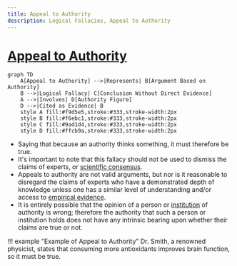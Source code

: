 ```yaml
---
title: Appeal to Authority
description: Logical Fallacies, Appeal to Authority
---
```


# [Appeal to Authority](https://en.wikipedia.org/wiki/Argument_from_authority)

```mermaid
graph TD
    A[Appeal to Authority] -->|Represents| B[Argument Based on Authority]
    B -->|Logical Fallacy| C[Conclusion Without Direct Evidence]
    A -->|Involves| D[Authority Figure]
    D -->|Cited as Evidence| B
    style A fill:#f9d5e5,stroke:#333,stroke-width:2px
    style B fill:#f6ebc1,stroke:#333,stroke-width:2px
    style C fill:#9ad1d4,stroke:#333,stroke-width:2px
    style D fill:#ffcb9a,stroke:#333,stroke-width:2px
```

- Saying that because an authority thinks something, it must therefore be true.
- It's important to note that this fallacy should not be used to dismiss the claims of experts, or [scientific consensus](https://en.wikipedia.org/wiki/Scientific_consensus). 
- Appeals to authority are not valid arguments, but nor is it reasonable to disregard the claims of experts who have a demonstrated depth of knowledge unless one has a similar level of understanding and/or access to [empirical evidence](https://en.wikipedia.org/wiki/Empirical_evidence). 
- It is entirely possible that the opinion of a person or [institution](https://en.wikipedia.org/wiki/Institution) of authority is wrong; therefore the authority that such a person or institution holds does not have any intrinsic bearing upon whether their claims are true or not.

!!! example "Example of Appeal to Authority"
    Dr. Smith, a renowned physicist, states that consuming more antioxidants improves brain function, so it must be true.